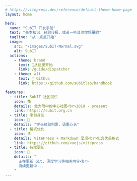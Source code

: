 ```yaml
---
# https://vitepress.dev/reference/default-theme-home-page
layout: home

hero:
  name: "SubIT 开发手册"
  text: "基本知识，经验传授，或者一些其他你想要的"
  tagline: "从一点点开始"
  image:
    src: "/images/SubIT-Normal.svg"
    alt: SubIT
  actions:
    - theme: brand
      text: 📂从这里开始
      link: /guide/dispatcher
    - theme: alt
      text: 🍺 Github  
      link: https://github.com/subitlab/handbook

features:
  - title: SubIT 社团提供
    icon: 📚
    details: 北大附中的中心社团<br>2018 - present
    link: https://subit.org.cn
  - title: 来自身边
    icon: 📖
    details: "学长经验积累，语重心长"
  - title: 格式优化
    icon: 🏝️
    details: VitePress + Markdown 呈现<br>包含优美格式
    link: https://github.com/vuejs/vitepress
  - title: 持续更新
    icon: 🌱
    details: "
      正在更新 Git, 深度学习等相关内容<br>
      持续更新中...
    "
---
```


